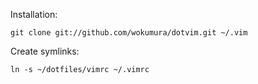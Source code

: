 Installation:
  
    git clone git://github.com/wokumura/dotvim.git ~/.vim
  
Create symlinks:
  
    ln -s ~/dotfiles/vimrc ~/.vimrc
